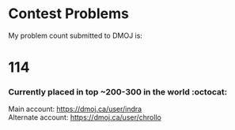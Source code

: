 # Contest Problems

My problem count submitted to DMOJ is:
# 114
### Currently placed in top ~200-300 in the world  :octocat:
Main account:
https://dmoj.ca/user/indra <br />
Alternate account:
https://dmoj.ca/user/chrollo
